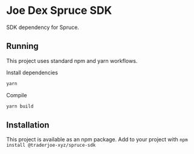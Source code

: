 # Joe Dex Spruce SDK
SDK dependency for Spruce. 

## Running
This project uses standard npm and yarn workflows.

Install dependencies

```sh
yarn
```

Compile
```sh
yarn build
```

## Installation
This project is available as an npm package. Add to your project with `npm install @traderjoe-xyz/spruce-sdk`
